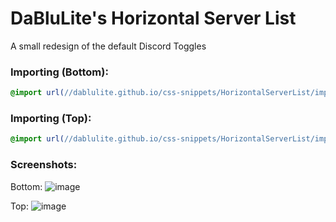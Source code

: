 # DaBluLite's Horizontal Server List
A small redesign of the default Discord Toggles

### Importing (Bottom):
```css
@import url(//dablulite.github.io/css-snippets/HorizontalServerList/import.css);
```
### Importing (Top):
```css
@import url(//dablulite.github.io/css-snippets/HorizontalServerList/import-topbar.css);
```

### Screenshots:
Bottom:
![image](https://github.com/DaBluLite/css-snippets/assets/73998678/7e79e017-babd-4c08-877e-12a6cabe4701)

Top:
![image](https://github.com/DaBluLite/css-snippets/assets/73998678/303120a3-a2f3-4ac4-82a0-f8db9ed526af)
